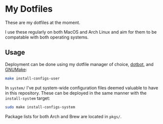 # My Dotfiles

These are my dotfiles at the moment.

I use these regularly on both MacOS and Arch Linux and aim for them to be
compatable with both operating systems.

## Usage

Deployment can be done using my dotfile manager of choice, [dotbot][], and
[GNUMake][]:

```sh
make install-configs-user
```

In `system/` I've put system-wide configuration files deemed valuable to have
in this repository. These can be deployed in the same manner with the
`install-system` target:

```sh
sudo make install-configs-system
```

Package lists for both Arch and Brew are located in `pkgs/`.

[dotbot]: https://github.com/anishathalye/dotbot
[GNUMake]: https://www.gnu.org/software/make/
